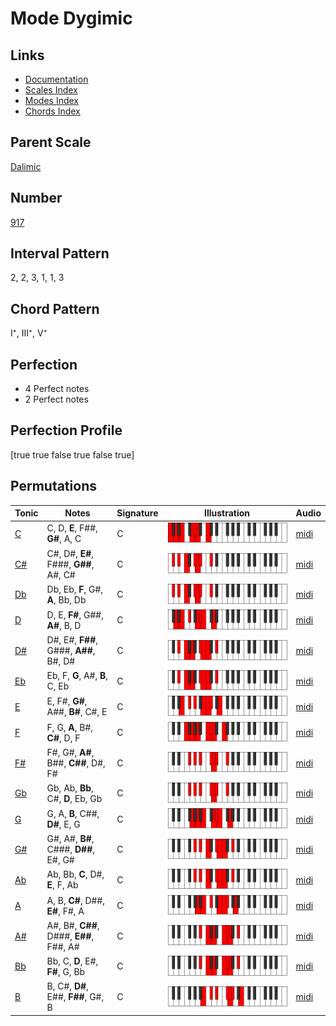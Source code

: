 # Mode Dygimic

## Links

- [Documentation](README.md)
- [Scales Index](Scales.md)
- [Modes Index](Modes.md)
- [Chords Index](Chords.md)

## Parent Scale

[Dalimic](ScaleDalimic.md)

## Number

[917](https://ianring.com/musictheory/scales/917)

## Interval Pattern

2, 2, 3, 1, 1, 3

## Chord Pattern

I⁺, III⁺, V⁺

## Perfection

- 4 Perfect notes
- 2 Perfect notes

## Perfection Profile

[true true false true false true]

## Permutations

| Tonic | Notes | Signature | Illustration | Audio |
|-------|-------|-----------|--------------|-------|
| [C](ModeCNaturalDygimic.md) | C, D, **E**, F##, **G#**, A, C | C | ![CNaturalDygimic](ModeCNaturalDygimic.png) | [midi](https://github.com/edipermadi/music/blob/main/docs/ModeCNaturalDygimic.mid?raw=true) |
| [C#](ModeCSharpDygimic.md) | C#, D#, **E#**, F###, **G##**, A#, C# | C | ![CSharpDygimic](ModeCSharpDygimic.png) | [midi](https://github.com/edipermadi/music/blob/main/docs/ModeCSharpDygimic.mid?raw=true) |
| [Db](ModeDFlatDygimic.md) | Db, Eb, **F**, G#, **A**, Bb, Db | C | ![DFlatDygimic](ModeDFlatDygimic.png) | [midi](https://github.com/edipermadi/music/blob/main/docs/ModeDFlatDygimic.mid?raw=true) |
| [D](ModeDNaturalDygimic.md) | D, E, **F#**, G##, **A#**, B, D | C | ![DNaturalDygimic](ModeDNaturalDygimic.png) | [midi](https://github.com/edipermadi/music/blob/main/docs/ModeDNaturalDygimic.mid?raw=true) |
| [D#](ModeDSharpDygimic.md) | D#, E#, **F##**, G###, **A##**, B#, D# | C | ![DSharpDygimic](ModeDSharpDygimic.png) | [midi](https://github.com/edipermadi/music/blob/main/docs/ModeDSharpDygimic.mid?raw=true) |
| [Eb](ModeEFlatDygimic.md) | Eb, F, **G**, A#, **B**, C, Eb | C | ![EFlatDygimic](ModeEFlatDygimic.png) | [midi](https://github.com/edipermadi/music/blob/main/docs/ModeEFlatDygimic.mid?raw=true) |
| [E](ModeENaturalDygimic.md) | E, F#, **G#**, A##, **B#**, C#, E | C | ![ENaturalDygimic](ModeENaturalDygimic.png) | [midi](https://github.com/edipermadi/music/blob/main/docs/ModeENaturalDygimic.mid?raw=true) |
| [F](ModeFNaturalDygimic.md) | F, G, **A**, B#, **C#**, D, F | C | ![FNaturalDygimic](ModeFNaturalDygimic.png) | [midi](https://github.com/edipermadi/music/blob/main/docs/ModeFNaturalDygimic.mid?raw=true) |
| [F#](ModeFSharpDygimic.md) | F#, G#, **A#**, B##, **C##**, D#, F# | C | ![FSharpDygimic](ModeFSharpDygimic.png) | [midi](https://github.com/edipermadi/music/blob/main/docs/ModeFSharpDygimic.mid?raw=true) |
| [Gb](ModeGFlatDygimic.md) | Gb, Ab, **Bb**, C#, **D**, Eb, Gb | C | ![GFlatDygimic](ModeGFlatDygimic.png) | [midi](https://github.com/edipermadi/music/blob/main/docs/ModeGFlatDygimic.mid?raw=true) |
| [G](ModeGNaturalDygimic.md) | G, A, **B**, C##, **D#**, E, G | C | ![GNaturalDygimic](ModeGNaturalDygimic.png) | [midi](https://github.com/edipermadi/music/blob/main/docs/ModeGNaturalDygimic.mid?raw=true) |
| [G#](ModeGSharpDygimic.md) | G#, A#, **B#**, C###, **D##**, E#, G# | C | ![GSharpDygimic](ModeGSharpDygimic.png) | [midi](https://github.com/edipermadi/music/blob/main/docs/ModeGSharpDygimic.mid?raw=true) |
| [Ab](ModeAFlatDygimic.md) | Ab, Bb, **C**, D#, **E**, F, Ab | C | ![AFlatDygimic](ModeAFlatDygimic.png) | [midi](https://github.com/edipermadi/music/blob/main/docs/ModeAFlatDygimic.mid?raw=true) |
| [A](ModeANaturalDygimic.md) | A, B, **C#**, D##, **E#**, F#, A | C | ![ANaturalDygimic](ModeANaturalDygimic.png) | [midi](https://github.com/edipermadi/music/blob/main/docs/ModeANaturalDygimic.mid?raw=true) |
| [A#](ModeASharpDygimic.md) | A#, B#, **C##**, D###, **E##**, F##, A# | C | ![ASharpDygimic](ModeASharpDygimic.png) | [midi](https://github.com/edipermadi/music/blob/main/docs/ModeASharpDygimic.mid?raw=true) |
| [Bb](ModeBFlatDygimic.md) | Bb, C, **D**, E#, **F#**, G, Bb | C | ![BFlatDygimic](ModeBFlatDygimic.png) | [midi](https://github.com/edipermadi/music/blob/main/docs/ModeBFlatDygimic.mid?raw=true) |
| [B](ModeBNaturalDygimic.md) | B, C#, **D#**, E##, **F##**, G#, B | C | ![BNaturalDygimic](ModeBNaturalDygimic.png) | [midi](https://github.com/edipermadi/music/blob/main/docs/ModeBNaturalDygimic.mid?raw=true) |
